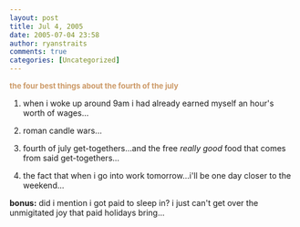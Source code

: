 ```yaml
---
layout: post
title: Jul 4, 2005
date: 2005-07-04 23:58
author: ryanstraits
comments: true
categories: [Uncategorized]
---
```

<strong><span style="color:#cc9966;font-size:small;">the four best things about the fourth of the july</span></strong>

1. when i woke up around 9am i had already earned myself an hour's worth of wages...

2. roman candle wars...

3. fourth of july get-togethers...and the free <em>really good </em>food that comes from said get-togethers...

4. the fact that when i go into work tomorrow...i'll be one day closer to the weekend...

<strong>bonus:</strong> did i mention i got paid to sleep in? i just can't get over the unmigitated joy that paid holidays bring...
